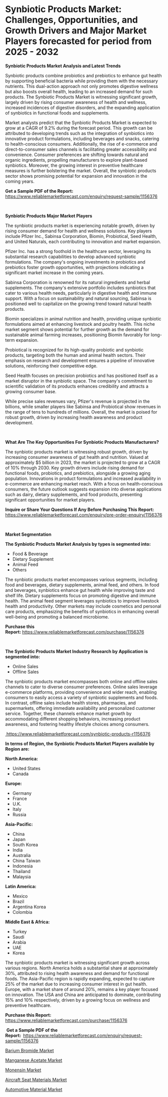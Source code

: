 <p><h1>Synbiotic Products Market: Challenges, Opportunities, and Growth Drivers and Major Market Players forecasted for period from 2025 - 2032</h1></p><p><strong>Synbiotic Products Market Analysis and Latest Trends</strong></p>
<p><p>Synbiotic products combine probiotics and prebiotics to enhance gut health by supporting beneficial bacteria while providing them with the necessary nutrients. This dual-action approach not only promotes digestive wellness but also boosts overall health, leading to an increased demand for such products. The Synbiotic Products Market is witnessing significant growth, largely driven by rising consumer awareness of health and wellness, increased incidences of digestive disorders, and the expanding application of synbiotics in functional foods and supplements.</p><p>Market analysts predict that the Synbiotic Products Market is expected to grow at a CAGR of 9.2% during the forecast period. This growth can be attributed to developing trends such as the integration of synbiotics into innovative product formulations, including beverages and snacks, catering to health-conscious consumers. Additionally, the rise of e-commerce and direct-to-consumer sales channels is facilitating greater accessibility and convenience. Consumer preferences are shifting towards natural and organic ingredients, propelling manufacturers to explore plant-based synbiotics. Moreover, the growing interest in preventive healthcare measures is further bolstering the market. Overall, the synbiotic products sector shows promising potential for expansion and innovation in the coming years.</p></p>
<p><strong>Get a Sample PDF of the Report:&nbsp;</strong> <a href="https://www.reliablemarketforecast.com/enquiry/request-sample/1156376?utm_campaign=1102&utm_medium=2&utm_source=Github&utm_content=ia&utm_term=30012025&utm_id=synbiotic-products">https://www.reliablemarketforecast.com/enquiry/request-sample/1156376</a></p>
<p>&nbsp;</p>
<p><strong>Synbiotic Products Major Market Players</strong></p>
<p><p>The synbiotic products market is experiencing notable growth, driven by rising consumer demand for health and wellness solutions. Key players include Pfizer Inc., Sabinsa Corporation, Biomin, Probiotical, Seed Health, and United Naturals, each contributing to innovation and market expansion.</p><p>Pfizer Inc. has a strong foothold in the healthcare sector, leveraging its substantial research capabilities to develop advanced synbiotic formulations. The company's ongoing investments in probiotics and prebiotics foster growth opportunities, with projections indicating a significant market increase in the coming years.</p><p>Sabinsa Corporation is renowned for its natural ingredients and herbal supplements. The company's extensive portfolio includes synbiotics that cater to various health needs, particularly in digestive health and immune support. With a focus on sustainability and natural sourcing, Sabinsa is positioned well to capitalize on the growing trend toward natural health products.</p><p>Biomin specializes in animal nutrition and health, providing unique synbiotic formulations aimed at enhancing livestock and poultry health. This niche market segment shows potential for further growth as the demand for sustainable animal farming increases, positioning Biomin favorably for long-term expansion.</p><p>Probiotical is recognized for its high-quality probiotic and synbiotic products, targeting both the human and animal health sectors. Their emphasis on research and development ensures a pipeline of innovative solutions, reinforcing their competitive edge.</p><p>Seed Health focuses on precision probiotics and has positioned itself as a market disruptor in the synbiotic space. The company's commitment to scientific validation of its products enhances credibility and attracts a growing consumer base.</p><p>While precise sales revenues vary, Pfizer's revenue is projected in the billions, while smaller players like Sabinsa and Probiotical show revenues in the range of tens to hundreds of millions. Overall, the market is poised for robust growth, driven by increasing health awareness and product development.</p></p>
<p>&nbsp;</p>
<p><strong>What Are The Key Opportunities For Synbiotic Products Manufacturers?</strong></p>
<p><p>The synbiotic products market is witnessing robust growth, driven by increasing consumer awareness of gut health and nutrition. Valued at approximately $5 billion in 2023, the market is projected to grow at a CAGR of 10% through 2030. Key growth drivers include rising demand for functional foods, probiotics, and prebiotics, alongside a growing aging population. Innovations in product formulations and increased availability in e-commerce are enhancing market reach. With a focus on health-conscious consumers, the future outlook suggests expansion into diverse applications such as dairy, dietary supplements, and food products, presenting significant opportunities for market players.</p></p>
<p><strong>Inquire or Share Your Questions If Any Before Purchasing This Report:</strong> <a href="https://www.reliablemarketforecast.com/enquiry/pre-order-enquiry/1156376?utm_campaign=1102&utm_medium=2&utm_source=Github&utm_content=ia&utm_term=30012025&utm_id=synbiotic-products">https://www.reliablemarketforecast.com/enquiry/pre-order-enquiry/1156376</a></p>
<p>&nbsp;</p>
<p><strong>Market Segmentation</strong></p>
<p><strong>The Synbiotic Products Market Analysis by types is segmented into:</strong></p>
<p><ul><li>Food & Beverage</li><li>Dietary Supplement</li><li>Animal Feed</li><li>Others</li></ul></p>
<p><p>The synbiotic products market encompasses various segments, including food and beverages, dietary supplements, animal feed, and others. In food and beverages, synbiotics enhance gut health while improving taste and shelf life. Dietary supplements focus on promoting digestive and immune health. The animal feed segment leverages synbiotics to improve livestock health and productivity. Other markets may include cosmetics and personal care products, emphasizing the benefits of synbiotics in enhancing overall well-being and promoting a balanced microbiome.</p></p>
<p><strong>Purchase this Report:&nbsp;</strong><a href="https://www.reliablemarketforecast.com/purchase/1156376?utm_campaign=1102&utm_medium=2&utm_source=Github&utm_content=ia&utm_term=30012025&utm_id=synbiotic-products">https://www.reliablemarketforecast.com/purchase/1156376</a></p>
<p>&nbsp;</p>
<p><strong>The Synbiotic Products Market Industry Research by Application is segmented into:</strong></p>
<p><ul><li>Online Sales</li><li>Offline Sales</li></ul></p>
<p><p>The synbiotic products market encompasses both online and offline sales channels to cater to diverse consumer preferences. Online sales leverage e-commerce platforms, providing convenience and wider reach, enabling consumers to easily access a variety of synbiotic supplements and foods. In contrast, offline sales include health stores, pharmacies, and supermarkets, offering immediate availability and personalized customer service. Together, these channels enhance market growth by accommodating different shopping behaviors, increasing product awareness, and fostering healthy lifestyle choices among consumers.</p></p>
<p><a href="https://www.reliablemarketforecast.com/synbiotic-products-r1156376?utm_campaign=1102&utm_medium=2&utm_source=Github&utm_content=ia&utm_term=30012025&utm_id=synbiotic-products">&nbsp;https://www.reliablemarketforecast.com/synbiotic-products-r1156376</a></p>
<p><strong>In terms of Region, the Synbiotic Products Market Players available by Region are:</strong></p>
<p>
    <p> <strong> North America: </strong>
        <ul>
            <li>United States</li>
            <li>Canada</li>
        </ul>
        </p> 
    <p> <strong> Europe: </strong>
        <ul>
            <li>Germany</li>
            <li>France</li>
            <li>U.K.</li>
            <li>Italy</li>
            <li>Russia</li>
        </ul>
        </p> 
    <p> <strong> Asia-Pacific: </strong>
        <ul>
            <li>China</li>
            <li>Japan</li>
            <li>South Korea</li>
            <li>India</li>
            <li>Australia</li>
            <li>China Taiwan</li>
            <li>Indonesia</li>
            <li>Thailand</li>
            <li>Malaysia</li>
        </ul>
        </p> 
    <p> <strong> Latin America: </strong>
        <ul>
            <li>Mexico</li>
            <li>Brazil</li>
            <li>Argentina Korea</li>
            <li>Colombia</li>
        </ul>
        </p> 
    <p> <strong> Middle East & Africa: </strong>
        <ul>
            <li>Turkey</li>
            <li>Saudi</li>
            <li>Arabia</li>
            <li>UAE</li>
            <li>Korea</li>
        </ul>
    </p>
    </p>
<p><p>The synbiotic products market is witnessing significant growth across various regions. North America holds a substantial share at approximately 30%, attributed to rising health awareness and demand for functional foods. The Asia-Pacific region is rapidly expanding, expected to capture 25% of the market due to increasing consumer interest in gut health. Europe, with a market share of around 20%, remains a key player focused on innovation. The USA and China are anticipated to dominate, contributing 15% and 10% respectively, driven by a growing focus on wellness and preventive healthcare.</p></p>
<p><strong>Purchase this Report: </strong><a href="https://www.reliablemarketforecast.com/purchase/1156376?utm_campaign=1102&utm_medium=2&utm_source=Github&utm_content=ia&utm_term=30012025&utm_id=synbiotic-products">https://www.reliablemarketforecast.com/purchase/1156376</a></p>
<p>&nbsp;<strong>Get a Sample PDF of the Report:&nbsp;&nbsp;</strong><a href="https://www.reliablemarketforecast.com/enquiry/request-sample/1156376?utm_campaign=1102&utm_medium=2&utm_source=Github&utm_content=ia&utm_term=30012025&utm_id=synbiotic-products">https://www.reliablemarketforecast.com/enquiry/request-sample/1156376</a></p>
<p><strong></strong></p>
<p><p><a href="https://github.com/JakirUddin651/Market-Research-Report-List-1/blob/main/barium-bromide-market.md?utm_campaign=1102&utm_medium=2&utm_source=Github&utm_content=ia&utm_term=30012025&utm_id=synbiotic-products">Barium Bromide Market</a></p><p><a href="https://github.com/DianaWilson796/Market-Research-Report-List-1/blob/main/manganese-acetate-market.md?utm_campaign=1102&utm_medium=2&utm_source=Github&utm_content=ia&utm_term=30012025&utm_id=synbiotic-products">Manganese Acetate Market</a></p><p><a href="https://github.com/joannesouthgate/Market-Research-Report-List-5/blob/main/monensin-market.md?utm_campaign=1102&utm_medium=2&utm_source=Github&utm_content=ia&utm_term=30012025&utm_id=synbiotic-products">Monensin Market</a></p><p><a href="https://github.com/sofayahoo2023/Market-Research-Report-List-6/blob/main/aircraft-seat-materials-market.md?utm_campaign=1102&utm_medium=2&utm_source=Github&utm_content=ia&utm_term=30012025&utm_id=synbiotic-products">Aircraft Seat Materials Market</a></p><p><a href="https://github.com/maclarensidney/Market-Research-Report-List-1/blob/main/automotive-material-market.md?utm_campaign=1102&utm_medium=2&utm_source=Github&utm_content=ia&utm_term=30012025&utm_id=synbiotic-products">Automotive Material Market</a></p></p>